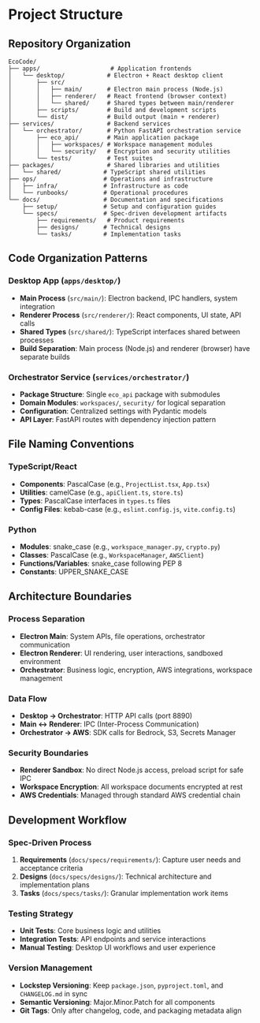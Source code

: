 # Project Structure

## Repository Organization

```
EcoCode/
├── apps/                    # Application frontends
│   └── desktop/            # Electron + React desktop client
│       ├── src/
│       │   ├── main/       # Electron main process (Node.js)
│       │   ├── renderer/   # React frontend (browser context)
│       │   └── shared/     # Shared types between main/renderer
│       ├── scripts/        # Build and development scripts
│       └── dist/           # Build output (main + renderer)
├── services/               # Backend services
│   └── orchestrator/       # Python FastAPI orchestration service
│       ├── eco_api/        # Main application package
│       │   ├── workspaces/ # Workspace management modules
│       │   └── security/   # Encryption and security utilities
│       └── tests/          # Test suites
├── packages/               # Shared libraries and utilities
│   └── shared/            # TypeScript shared utilities
├── ops/                   # Operations and infrastructure
│   ├── infra/             # Infrastructure as code
│   └── runbooks/          # Operational procedures
└── docs/                  # Documentation and specifications
    ├── setup/             # Setup and configuration guides
    └── specs/             # Spec-driven development artifacts
        ├── requirements/   # Product requirements
        ├── designs/       # Technical designs
        └── tasks/         # Implementation tasks
```

## Code Organization Patterns

### Desktop App (`apps/desktop/`)
- **Main Process** (`src/main/`): Electron backend, IPC handlers, system integration
- **Renderer Process** (`src/renderer/`): React components, UI state, API calls
- **Shared Types** (`src/shared/`): TypeScript interfaces shared between processes
- **Build Separation**: Main process (Node.js) and renderer (browser) have separate builds

### Orchestrator Service (`services/orchestrator/`)
- **Package Structure**: Single `eco_api` package with submodules
- **Domain Modules**: `workspaces/`, `security/` for logical separation
- **Configuration**: Centralized settings with Pydantic models
- **API Layer**: FastAPI routes with dependency injection pattern

## File Naming Conventions

### TypeScript/React
- **Components**: PascalCase (e.g., `ProjectList.tsx`, `App.tsx`)
- **Utilities**: camelCase (e.g., `apiClient.ts`, `store.ts`)
- **Types**: PascalCase interfaces in `types.ts` files
- **Config Files**: kebab-case (e.g., `eslint.config.js`, `vite.config.ts`)

### Python
- **Modules**: snake_case (e.g., `workspace_manager.py`, `crypto.py`)
- **Classes**: PascalCase (e.g., `WorkspaceManager`, `AWSClient`)
- **Functions/Variables**: snake_case following PEP 8
- **Constants**: UPPER_SNAKE_CASE

## Architecture Boundaries

### Process Separation
- **Electron Main**: System APIs, file operations, orchestrator communication
- **Electron Renderer**: UI rendering, user interactions, sandboxed environment
- **Orchestrator**: Business logic, encryption, AWS integrations, workspace management

### Data Flow
- **Desktop → Orchestrator**: HTTP API calls (port 8890)
- **Main ↔ Renderer**: IPC (Inter-Process Communication)
- **Orchestrator → AWS**: SDK calls for Bedrock, S3, Secrets Manager

### Security Boundaries
- **Renderer Sandbox**: No direct Node.js access, preload script for safe IPC
- **Workspace Encryption**: All workspace documents encrypted at rest
- **AWS Credentials**: Managed through standard AWS credential chain

## Development Workflow

### Spec-Driven Process
1. **Requirements** (`docs/specs/requirements/`): Capture user needs and acceptance criteria
2. **Designs** (`docs/specs/designs/`): Technical architecture and implementation plans  
3. **Tasks** (`docs/specs/tasks/`): Granular implementation work items

### Testing Strategy
- **Unit Tests**: Core business logic and utilities
- **Integration Tests**: API endpoints and service interactions
- **Manual Testing**: Desktop UI workflows and user experience

### Version Management
- **Lockstep Versioning**: Keep `package.json`, `pyproject.toml`, and `CHANGELOG.md` in sync
- **Semantic Versioning**: Major.Minor.Patch for all components
- **Git Tags**: Only after changelog, code, and packaging metadata align